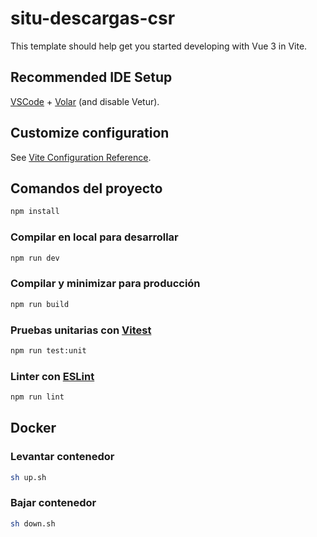 # situ-descargas-csr

This template should help get you started developing with Vue 3 in Vite.

## Recommended IDE Setup

[VSCode](https://code.visualstudio.com/) + [Volar](https://marketplace.visualstudio.com/items?itemName=Vue.volar) (and disable Vetur).

## Customize configuration

See [Vite Configuration Reference](https://vite.dev/config/).

## Comandos del proyecto

```sh
npm install
```

### Compilar en local para desarrollar

```sh
npm run dev
```

### Compilar y minimizar para producción

```sh
npm run build
```

### Pruebas unitarias con [Vitest](https://vitest.dev/)

```sh
npm run test:unit
```

### Linter con [ESLint](https://eslint.org/)

```sh
npm run lint
```

## Docker

### Levantar contenedor

```sh
sh up.sh
```

### Bajar contenedor

```sh
sh down.sh
```
